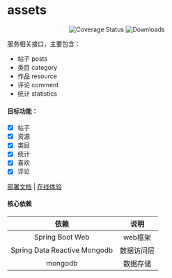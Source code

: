 # assets

<p align="center">
 <img src="https://img.shields.io/badge/Spring%20Cloud-2022.0.0-green.svg" alt="Coverage Status">
 <img src="https://img.shields.io/badge/Spring%20Boot-3.0.0-green.svg" alt="Downloads">
</p>

服务相关接口，主要包含：

- 帖子 posts
- 类目 category
- 作品 resource
- 评论 comment
- 统计 statistics

#### 目标功能：

- [x] 帖子
- [x] 资源
- [x] 类目
- [x] 统计
- [x] 喜欢
- [x] 评论

<a href="#" target="_blank">部署文档</a> | <a target="_blank" href="https://console.leafage.top"> 在线体验</a>

#### 核心依赖

|               依赖               |            说明            |
|:-------------------------------:|:-------------------------:|
|         Spring Boot Web         |           web框架          |
|  Spring Data Reactive Mongodb   |          数据访问层         |
|               mongodb           |           数据存储          |
